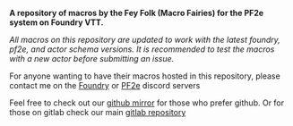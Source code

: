 **A repository of macros by the Fey Folk (Macro Fairies) for the PF2e system on Foundry VTT.**

_All macros on this repository are updated to work with the latest foundry, pf2e, and actor schema versions. It is recommended to test the macros with a new actor before submitting an issue._

For anyone wanting to have their macros hosted in this repository, please contact me on the [Foundry](https://discord.gg/foundryvtt) or [PF2e](https://discord.gg/w9jhtkyZBu) discord servers
 
 Feel free to check out our [github mirror](https://github.com/Symon-S/FoundryVTT-Macros) for those who prefer github.
 Or for those on gitlab check our main [gitlab repository](https://gitlab.com/symonsch/my-foundryvtt-macros)
